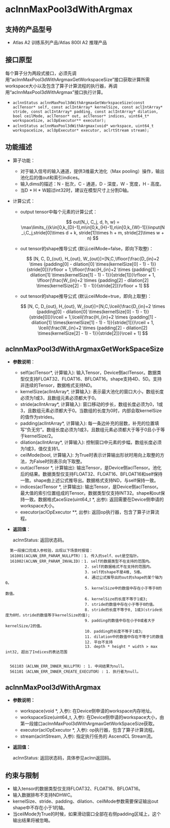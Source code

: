 # aclnnMaxPool3dWithArgmax

## 支持的产品型号

- Atlas A2 训练系列产品/Atlas 800I A2 推理产品

## 接口原型

每个算子分为两段式接口，必须先调用“aclnnMaxPool3dWithArgmaxGetWorkspaceSize”接口获取计算所需workspace大小以及包含了算子计算流程的执行器，再调用“aclnnMaxPool3dWithArgmax”接口执行计算。

* `aclnnStatus aclnnMaxPool3dWithArgmaxGetWorkspaceSize(const aclTensor* self, const aclIntArray* kernelSize, const aclIntArray* stride, const aclIntArray* padding, const aclIntArray* dilation, bool ceilMode, aclTensor* out, aclTensor* indices, uint64_t* workspaceSize, aclOpExecutor** executor);`
* `aclnnStatus aclnnMaxPool3dWithArgmax(void* workspace, uint64_t workspaceSize, aclOpExecutor* executor, aclrtStream stream);`

## 功能描述

* 算子功能：
  * 对于输入信号的输入通道，提供3维最大池化（Max pooling）操作，输出池化后的值out和索引indices。
  * 输入dims的描述：N - 批次，C - 通道，D - 深度，W - 宽度，H - 高度。
  * 当D * H * W超过int32时，建议在模型尺寸上分割D轴。
* 计算公式：
  
  * output tensor中每个元素的计算公式：
    
    $$
    out(N_i, C_j, d, h, w) = \max\limits_{{k\in[0,k_{D}-1],m\in[0,k_{H}-1],n\in[0,k_{W}-1]}}input(N_i,C_j,stride[0]\times d + k, stride[1]\times h + m, stride[2]\times w + n)
    $$
  * out tensor的shape推导公式 (默认ceilMode=false，即向下取整)：
    
    $$
    [N, C, D_{out}, H_{out}, W_{out}]=[N,C,\lfloor{\frac{D_{in}+2 \times {padding[0] - dilation[0] \times(kernelSize[0] - 1) - 1}}{stride[0]}}\rfloor + 1,\lfloor{\frac{H_{in}+2 \times {padding[1] - dilation[1] \times(kernelSize[1] - 1) - 1}}{stride[1]}}\rfloor + 1, \lfloor{\frac{W_{in}+2 \times {padding[2] - dilation[2] \times(kernelSize[2] - 1) - 1}}{stride[2]}}\rfloor + 1]
    $$
  * out tensor的shape推导公式 (默认ceilMode=true，即向上取整)：
    
    $$
    [N, C, D_{out}, H_{out}, W_{out}]=[N,C,\lceil{\frac{D_{in}+2 \times {padding[0] - dilation[0] \times(kernelSize[0] - 1) - 1}}{stride[0]}}\rceil + 1,\lceil{\frac{H_{in}+2 \times {padding[1] - dilation[1] \times(kernelSize[1] - 1) - 1}}{stride[1]}}\rceil + 1, \lceil{\frac{W_{in}+2 \times {padding[2] - dilation[2] \times(kernelSize[2] - 1) - 1}}{stride[2]}}\rceil + 1]
    $$

## aclnnMaxPool3dWithArgmaxGetWorkSpaceSize

* **参数说明**：
  
  * self(aclTensor*, 计算输入): 输入Tensor，Device侧aclTensor。数据类型仅支持FLOAT32、FLOAT16、BFLOAT16。shape支持4D、5D。支持非连续的Tensor，数据格式支持ND。
  * kernelSize(aclIntArray*, 计算输入): 表示最大池化的窗口大小，数组长度必须为1或3，且数组元素必须都大于0。
  * stride(aclIntArray*, 计算输入): 窗口移动的步长，数组长度必须为0，1或3，且数组元素必须都大于0。当数组的长度为0时，内部会取kernelSize的值作为strides。
  * padding(aclIntArray*, 计算输入): 每一条边补充的层数，补充的位置填写“负无穷”。数组长度必须为1或3，且数组元素必须都大于等于0且小于等于kernelSize/2。
  * dilation(aclIntArray*, 计算输入): 控制窗口中元素的步幅，数组长度必须为1或3，值仅支持1。
  * ceilMode(bool, 计算输入): 为True时表示计算输出形状时用向上取整的方法，为False时则表示向下取整。
  * out(aclTensor \*, 计算输出): 输出Tensor，是Device侧aclTensor。池化后的结果。数据类型仅支持FLOAT32、FLOAT16、BFLOAT16和self保持一致。shape由上述公式推导出。数据格式支持ND，与self保持一致。
  * indices(aclTensor \*, 计算输出): 输出Tensor，是Device侧aclTensor。最大值的索引位置组成的Tensor。数据类型仅支持INT32。shape和out保持一致。数据格式aceSize(uint64_t \*, 出参): 返回需要在Device侧申请的workspace大小。
  * executor(aclOpExecutor \*\*, 出参): 返回op执行器，包含了算子计算流程。
* **返回值**：
  
  aclnnStatus: 返回状态码。

```
  第一段接口完成入参校验，出现以下场景时报错：
  161001(ACLNN_ERR_PARAM_NULLPTR)：1. 传入的self、out是空指针。
  161002(ACLNN_ERR_PARAM_INVALID)：1. self的数据类型不在支持的范围内。
                                   2. self的数据格式不在支持的范围内。
                                   3. self的shape不是4维, 5维。
                                   4. 通过公式推导出的out的shape的某个轴为0。
                                   5. kernelSize中的数值中存在小于等于0的数值。
                                   6. kernelSize的长度不等于1或3;
                                   7. stride的数值中存在小于等于0的值。
                                   8. stride的长度不等于0, 1或3(stride长度为0时，stride的数值等于kernelSize的值);
                                   9. padding的数值中存在小于0或者大于kernelSize/2的值。
                                   10. padding的长度不等于1或3;
                                   11. dilation中的数值中存在不等于1的数值
                                   12. 平台不支持
                                   13. depth * height * width > max int32, 超出了Indices的表达范围


  561103（ACLNN_ERR_INNER_NULLPTR）: 1. 中间结果为null。
  561101（ACLNN_ERR_INNER_CREATE_EXECUTOR）: 1. 执行者为null。
```

## aclnnMaxPool3dWithArgmax

- **参数说明：**
  
  * workspace(void \*, 入参): 在Device侧申请的workspace内存地址。
  * workspaceSize(uint64_t, 入参): 在Device侧申请的workspace大小，由第一段接口aclnnMaxPool3dWithArgmaxGetWorkSpaceSize获取。
  * executor(aclOpExecutor \*, 入参): op执行器，包含了算子计算流程。
  * stream(aclrtStream, 入参): 指定执行任务的 AscendCL Stream流。
- **返回值：**
  
  aclnnStatus: 返回状态码，具体参见aclnn返回码。

## 约束与限制

- 输入tensor的数据类型仅支持FLOAT32、FLOAT16、BFLOAT16。
- 输入数据排布不支持NDHWC。
- kernelSize、stride、padding、dilation、ceilMode参数需要保证输出out shape中不存在小于1的轴。
- 当ceilMode为True的时候，如果滑动窗口全部在右侧padding区域上，这个输出结果将被忽略。